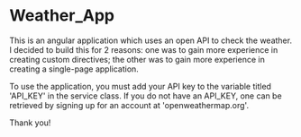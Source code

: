 # Weather_App
This is an angular application which uses an open API to check the weather. I decided to build this for 2 reasons: one was to gain more experience in creating custom directives; the other was to gain more experience in creating a single-page application.

To use the application, you must add your API key to the variable titled 'API_KEY' in the service class. If you do not have an API_KEY, one can be retrieved by signing up for an account at 'openweathermap.org'.

Thank you!
